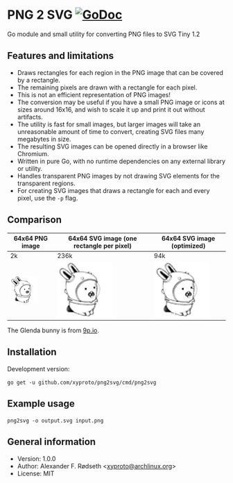 # PNG 2 SVG [![GoDoc](https://godoc.org/github.com/xyproto/png2svg?status.svg)](http://godoc.org/github.com/xyproto/png2svg)

Go module and small utility for converting PNG files to SVG Tiny 1.2

## Features and limitations

* Draws rectangles for each region in the PNG image that can be covered by a rectangle.
* The remaining pixels are drawn with a rectangle for each pixel.
* This is not an efficient representation of PNG images!
* The conversion may be useful if you have a small PNG image or icons at sizes around 16x16, and wish to scale it up and print it out without artifacts.
* The utility is fast for small images, but larger images will take an unreasonable amount of time to convert, creating SVG files many megabytes in size.
* The resulting SVG images can be opened directly in a browser like Chromium.
* Written in pure Go, with no runtime dependencies on any external library or utility.
* Handles transparent PNG images by not drawing SVG elements for the transparent regions.
* For creating SVG images that draws a rectangle for each and every pixel, use the `-p` flag.

## Comparison

| 64x64 PNG image      | 64x64 SVG image (one rectangle per pixel) | 64x64 SVG image (optimized) |
| -------------------- | ----------------------------------------- | --------------------------- |
| 2k                   | 236k                                      | 94k                         |
| ![png](img/acme.png) | ![png](img/acme_singlepixel.svg)          | ![png](img/acme.svg)        |

The Glenda bunny is from [9p.io](https://9p.io/plan9/glenda.html).

## Installation

Development version:

    go get -u github.com/xyproto/png2svg/cmd/png2svg

## Example usage

    png2svg -o output.svg input.png

## General information

* Version: 1.0.0
* Author: Alexander F. Rødseth &lt;xyproto@archlinux.org&gt;
* License: MIT
